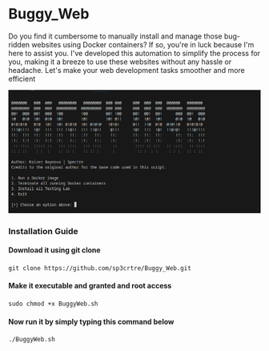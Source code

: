 # Buggy_Web

Do you find it cumbersome to manually install and manage those bug-ridden websites using Docker containers? If so, you're in luck because I'm here to assist you. I've developed this automation to simplify the process for you, making it a breeze to use these websites without any hassle or headache. Let's make your web development tasks smoother and more efficient

<img src="/buggy.png" alt="banner" />

### Installation Guide

#### Download it using git clone
```
git clone https://github.com/sp3crtre/Buggy_Web.git
```

#### Make it executable and granted and root access
```
sudo chmod +x BuggyWeb.sh
```

#### Now run it by simply typing this command below
```
./BuggyWeb.sh
```
